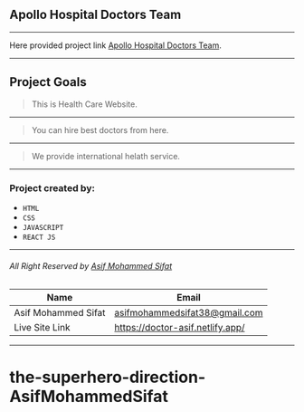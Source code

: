 ## Apollo Hospital Doctors Team
***
Here provided project link [Apollo Hospital Doctors Team](https://doctor-asif.netlify.app/).
___
## Project Goals
>This is Health Care Website.
---
>You can hire best doctors from here.
---
>We provide international helath service.

---

### Project created by:
* `HTML`
* `CSS`
* `JAVASCRIPT`
* `REACT JS`
---
###### All Right Reserved by [Asif Mohammed Sifat](https://www.facebook.com/asif.engrr)

<!-- table -->
|Name               |Email                           |
|-------------------|--------------------------------|
|Asif Mohammed Sifat|asifmohammedsifat38@gmail.com   |
|Live Site Link     |https://doctor-asif.netlify.app/|


***
# the-superhero-direction-AsifMohammedSifat
